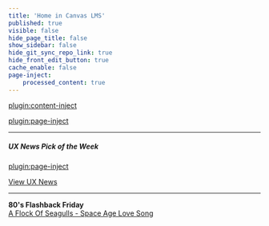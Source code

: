 ```yaml
---
title: 'Home in Canvas LMS'
published: true
visible: false
hide_page_title: false
show_sidebar: false
hide_git_sync_repo_link: true
hide_front_edit_button: true
cache_enable: false
page-inject:
    processed_content: true
---
```


[plugin:content-inject](/202/home/_reminders)

[plugin:page-inject](/202/home/_preparations)

<hr>

##### UX News Pick of the Week
[plugin:page-inject](/202/ux-news-pick-of-the-week)

[View UX News](https://canvas.sfu.ca/courses/53207/external_tools/13150)

<hr>

**80's Flashback Friday**  
[A Flock Of Seagulls - Space Age Love Song](https://www.youtube.com/watch?v=gOK3rqVgN2I)
